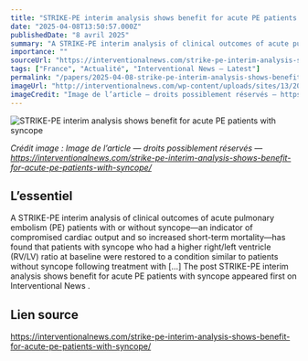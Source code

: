 ```yaml
---
title: "STRIKE-PE interim analysis shows benefit for acute PE patients with syncope"
date: "2025-04-08T13:50:57.000Z"
publishedDate: "8 avril 2025"
summary: "A STRIKE-PE interim analysis of clinical outcomes of acute pulmonary embolism (PE) patients with or without syncope­—an indicator of compromised cardiac output and so increased short-term mortality—has found that patients with syncope who had a higher right/left ventricle (RV/LV) ratio at baseline were restored to a condition similar to patients without syncope following treatment with [&#8230;] The post STRIKE-PE interim analysis shows benefit for acute PE patients with syncope appeared first on Interventional News ."
importance: ""
sourceUrl: "https://interventionalnews.com/strike-pe-interim-analysis-shows-benefit-for-acute-pe-patients-with-syncope/"
tags: ["France", "Actualité", "Interventional News — Latest"]
permalink: "/papers/2025-04-08-strike-pe-interim-analysis-shows-benefit-for-acute-pe-patients-with-syncope"
imageUrl: "http://interventionalnews.com/wp-content/uploads/sites/13/2025/04/Image-2-scaled.jpg"
imageCredit: "Image de l’article — droits possiblement réservés — https://interventionalnews.com/strike-pe-interim-analysis-shows-benefit-for-acute-pe-patients-with-syncope/"
---
```


![STRIKE-PE interim analysis shows benefit for acute PE patients with syncope](http://interventionalnews.com/wp-content/uploads/sites/13/2025/04/Image-2-scaled.jpg)

*Crédit image : Image de l’article — droits possiblement réservés — https://interventionalnews.com/strike-pe-interim-analysis-shows-benefit-for-acute-pe-patients-with-syncope/*

## L’essentiel

A STRIKE-PE interim analysis of clinical outcomes of acute pulmonary embolism (PE) patients with or without syncope­—an indicator of compromised cardiac output and so increased short-term mortality—has found that patients with syncope who had a higher right/left ventricle (RV/LV) ratio at baseline were restored to a condition similar to patients without syncope following treatment with [&#8230;] The post STRIKE-PE interim analysis shows benefit for acute PE patients with syncope appeared first on Interventional News .

## Lien source

https://interventionalnews.com/strike-pe-interim-analysis-shows-benefit-for-acute-pe-patients-with-syncope/
